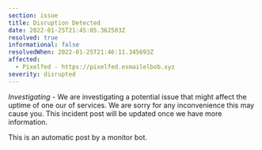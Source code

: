 ```yaml
---
section: issue
title: Disruption Detected
date: 2022-01-25T21:45:05.362503Z
resolved: true
informational: false
resolvedWhen: 2022-01-25T21:46:11.345693Z
affected:
  - Pixelfed - https://pixelfed.esmailelbob.xyz
severity: disrupted
---
```

*Investigating* - We are investigating a potential issue that might affect the uptime of one our of services. We are sorry for any inconvenience this may cause you. This incident post will be updated once we have more information.

This is an automatic post by a monitor bot.
        